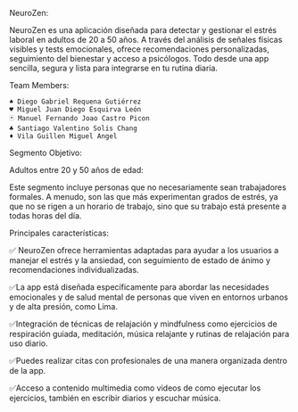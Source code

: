 NeuroZen:

NeuroZen es una aplicación diseñada para detectar y gestionar el estrés laboral en adultos de 20 a 50 años. A través del análisis de señales físicas visibles y tests emocionales, ofrece recomendaciones personalizadas, seguimiento del bienestar y acceso a psicólogos. Todo desde una app sencilla, segura y lista para integrarse en tu rutina diaria.

Team Members:

	♠ Diego Gabriel Requena Gutiérrez 
	♥ Miguel Juan Diego Esquirva León 
	🃏 Manuel Fernando Joao Castro Picon 
	♣ Santiago Valentino Solis Chang 
	♦ Vila Guillen Miguel Angel 

Segmento Objetivo: 

Adultos entre 20 y 50 años de edad:

Este segmento incluye personas que no necesariamente sean trabajadores formales. A menudo, son las que más experimentan grados de estrés, ya que no se rigen a un horario de trabajo, sino que su trabajo está presente a todas horas del día.

Principales características:

✅ NeuroZen ofrece herramientas adaptadas para ayudar a los usuarios a manejar el estrés y la ansiedad, con seguimiento de estado de ánimo y recomendaciones individualizadas.

✅La app está diseñada específicamente para abordar las necesidades emocionales y de salud mental de personas que viven en entornos urbanos y de alta presión, como Lima.

✅Integración de técnicas de relajación y mindfulness como ejercicios de respiración guiada, meditación, música relajante y rutinas de relajación para uso diario.

✅Puedes realizar citas con profesionales de una manera organizada dentro de la app.

✅Acceso a contenido multimedia como videos de como ejecutar los ejercicios, también en escribir diarios y escuchar música.

